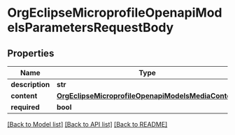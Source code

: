 # OrgEclipseMicroprofileOpenapiModelsParametersRequestBody

## Properties
Name | Type | Description | Notes
------------ | ------------- | ------------- | -------------
**description** | **str** |  | [optional] 
**content** | [**OrgEclipseMicroprofileOpenapiModelsMediaContent**](OrgEclipseMicroprofileOpenapiModelsMediaContent.md) |  | [optional] 
**required** | **bool** |  | [optional] 

[[Back to Model list]](../README.md#documentation-for-models) [[Back to API list]](../README.md#documentation-for-api-endpoints) [[Back to README]](../README.md)

